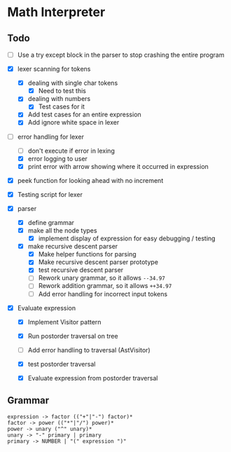 # Math Interpreter



## Todo

 * [ ] Use a try except block in the parser to stop crashing the entire program

* [x] lexer scanning for tokens
  * [x] dealing with single char tokens
    * [X] Need to test this
  * [x] dealing with numbers
    * [x] Test cases for it
  * [x] Add test cases for an entire expression
  * [x] Add ignore white space in lexer
* [ ] error handling for lexer
  * [ ] don't execute if error in lexing
  * [x] error logging to user
  * [x] print error with arrow showing where it occurred in expression
* [x] peek function for looking ahead with no increment
* [x] Testing script for lexer
* [x] parser
  * [x] define grammar
  * [x] make all the node types
    * [x] implement display of expression for easy debugging / testing
  * [x] make recursive descent parser
    * [x] Make helper functions for parsing
    * [x] Make recursive descent parser prototype
    * [x] test recursive descent parser
    * [ ] Rework unary grammar, so it allows `--34.97`
    * [ ] Rework addition grammar, so it allows `++34.97`
    * [ ] Add error handling for incorrect input tokens
* [x] Evaluate expression
  * [x] Implement Visitor pattern
  * [x] Run postorder traversal on tree
  * [ ] Add error handling to traversal (AstVisitor)
  * [x] test postorder traversal
  * [x] Evaluate expression from postorder traversal



## Grammar

```
expression -> factor (("+"|"-") factor)*
factor -> power (("*"|"/") power)*
power -> unary ("^" unary)*
unary -> "-" primary | primary
primary -> NUMBER | "(" expression ")"
```

